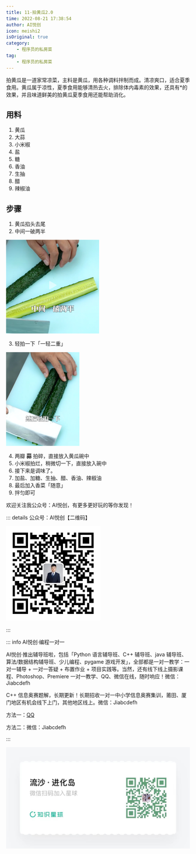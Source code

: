 ```yaml
---
title: 11-拍黄瓜2.0
time: 2022-08-21 17:38:54
author: AI悦创
icon: meishi2
isOriginal: true
category: 
    - 程序员的私房菜
tag:
    - 程序员的私房菜
---
```


拍黄瓜是一道家常凉菜，主料是黄瓜，用各种调料拌制而成。清凉爽口，适合夏季食用。黄瓜属于凉性，夏季食用能够清热去火，排除体内毒素的效果，还具有*的效果，并且味道鲜美的拍黄瓜夏季食用还能帮助消化。

## 用料

1. 黄瓜
2. 大蒜
3. 小米椒
4. 盐
5. 糖
6. 香油
7. 生抽
8. 醋
9. 辣椒油

### 

## 步骤

1. 黄瓜掐头去尾
2. 中间一破两半

<img src="./12-paihuanggua2.assets/image-20220905190604662.png" alt="image-20220905190604662" style="zoom:25%;" />

3. 轻拍一下「一轻二重」

<img src="./12-paihuanggua2.assets/image-20220905190640001.png" alt="image-20220905190640001" style="zoom:25%;" />

4. 两瓣 **蒜** 拍碎，直接放入黄瓜碗中
5. 小米椒拍烂，稍微切一下，直接放入碗中
6. 接下来是调味了。
7. 加盐、加糖、生抽、醋、香油、辣椒油
8. 最后加入香菜「随意」
9. 拌匀即可

欢迎关注我公众号：AI悦创，有更多更好玩的等你发现！

::: details 公众号：AI悦创【二维码】

![](/gzh.jpg)

:::

::: info AI悦创·编程一对一

AI悦创·推出辅导班啦，包括「Python 语言辅导班、C++ 辅导班、java 辅导班、算法/数据结构辅导班、少儿编程、pygame 游戏开发」，全部都是一对一教学：一对一辅导 + 一对一答疑 + 布置作业 + 项目实践等。当然，还有线下线上摄影课程、Photoshop、Premiere 一对一教学、QQ、微信在线，随时响应！微信：Jiabcdefh

C++ 信息奥赛题解，长期更新！长期招收一对一中小学信息奥赛集训，莆田、厦门地区有机会线下上门，其他地区线上。微信：Jiabcdefh

方法一：[QQ](http://wpa.qq.com/msgrd?v=3&uin=1432803776&site=qq&menu=yes)

方法二：微信：Jiabcdefh

:::

![](/zsxq.jpg)





